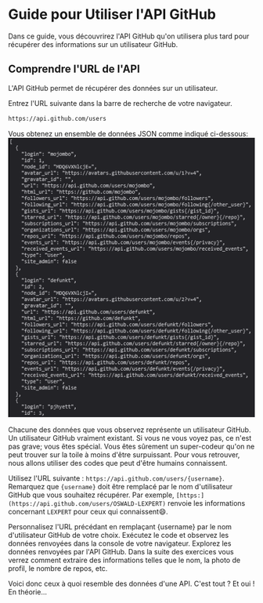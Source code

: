 # Guide pour Utiliser l'API GitHub

Dans ce guide, vous découvrirez l'API GitHub qu'on utilisera plus tard pour récupérer des informations sur un utilisateur GitHub.

## Comprendre l'URL de l'API

L'API GitHub permet de récupérer des données sur un utilisateur.

Entrez l'URL suivante dans la barre de recherche de votre navigateur.
```sh
https://api.github.com/users
```

Vous obtenez un ensemble de données JSON comme indiqué ci-dessous:
![Résultat Attendus](Images/example_1.png)

Chacune des données que vous observez représente un utilisateur GitHub. Un utilisateur GitHub vraiment existant.
Si vous ne vous voyez pas, ce n'est pas grave; vous êtes spécial. Vous êtes sûrement un super-codeur qu'on ne peut trouver sur la toile à moins d'être surpuissant.
Pour vous retrouver, nous allons utiliser des codes que peut d'être humains connaissent.

 Utilisez l'URL suivante : `https://api.github.com/users/{username}`. 
 Remarquez que `{username}` doit être remplacé par le nom d'utilisateur GitHub que vous souhaitez récupérer. Par exemple, 
`[https:](https://api.github.com/users/OSWALD-LEXPERT)` renvoie les informations concernant `LEXPERT` pour ceux qui connaissent😄.


Personnalisez l'URL précédant en remplaçant {username} par le nom d'utilisateur GitHub de votre choix. Exécutez le code et observez les données renvoyées dans la console de votre navigateur.
Explorez les données renvoyées par l'API GitHub. Dans la suite des exercices vous verrez comment extraire des informations telles que le nom, la photo de profil, le nombre de repos, etc.

Voici donc ceux à quoi resemble des données d'une API. C'est tout ? Et oui ! En théorie...
